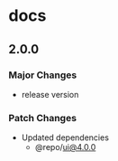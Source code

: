 # docs

## 2.0.0

### Major Changes

- release version

### Patch Changes

- Updated dependencies
  - @repo/ui@4.0.0
